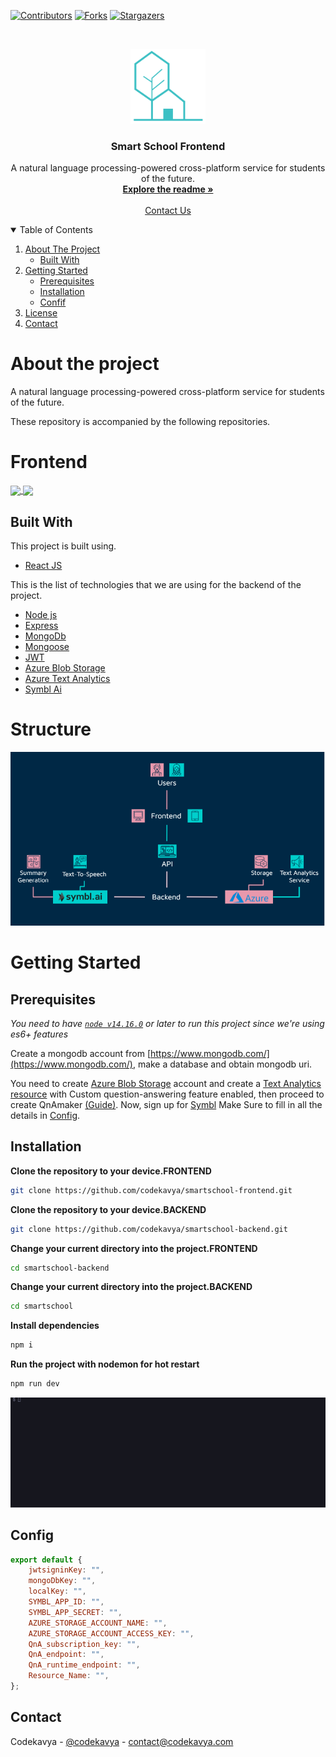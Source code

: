[![Contributors][contributors-shield]][contributors-url]
[![Forks][forks-shield]][forks-url]
[![Stargazers][stars-shield]][stars-url]

<!-- PROJECT LOGO -->
<br />
<p align="center">
  <a href="https://github.com/codekavya/smartschool-frontend">
    <img src="images/logo.png" alt="Logo" width="120" height="120">
  </a>

  <h3 align="center">Smart School Frontend</h3>

  <p align="center">
    A natural language processing-powered cross-platform service for students of the future.
    <br />
    <a href="#about-the-project"><strong>Explore the readme »</strong></a>
    <br />
    <br />
    <a href="https://codekavya.com">Contact Us</a>
   
  </p>
</p>

<!-- TABLE OF CONTENTS -->
<details open="open">
  <summary>Table of Contents</summary>
  <ol>
    <li>
      <a href="#about-the-project">About The Project</a>
      <ul>
        <li><a href="#built-with">Built With</a></li>
      </ul>
    </li>
    <li>
      <a href="#getting-started">Getting Started</a>
      <ul>
        <li><a href="#prerequisites">Prerequisites</a></li>
        <li><a href="#installation">Installation</a></li>
        <li><a href="#confif">Confif</a></li>
      </ul>
    </li>
    <li><a href="#license">License</a></li>
    <li><a href="#contact">Contact</a></li>
  </ol>
</details>

# About the project

A natural language processing-powered cross-platform service for students of the future.

These repository is accompanied by the following repositories.

# Frontend

<a href="https://github.com/codekavya/smartschool-backend">
  <img align="center" src="https://github-readme-stats.anuraghazra1.vercel.app/api/pin/?username=codekavya&repo=smartschool-backend&theme=material-palenight" />
</a>    
<a href="https://github.com/codekavya/smartschool-mobile">
  <img align="center" src="https://github-readme-stats.anuraghazra1.vercel.app/api/pin/?username=codekavya&repo=smartschool-mobile&theme=material-palenight" />
</a>

## Built With

This project is built using.

-  [React JS](https://reactjs.org/)

This is the list of technologies that we are using for the backend of the project.

-  [Node js](https://nodejs.org/en/)
-  [Express](http://expressjs.com/)
-  [MongoDb](https://www.mongodb.com/)
-  [Mongoose](https://mongoosejs.com/)
-  [JWT](https://jwt.io/)
-  [Azure Blob Storage](https://azure.microsoft.com/en-us/services/storage/blobs/)
-  [Azure Text Analytics](https://azure.microsoft.com/en-us/services/cognitive-services/text-analytics/)
-  [Symbl Ai](https://symbl.ai/)

# Structure

![](images/flow.png)

# Getting Started

## Prerequisites

_You need to have [`node v14.16.0`](https://nodejs.org/en/) or later to run this project since we're using es6+ features_

Create a mongodb account from [https://www.mongodb.com/](https://www.mongodb.com/), make a database and obtain mongodb uri.

You need to create [Azure Blob Storage](https://azure.microsoft.com/en-us/services/storage/blobs/) account and create a [Text Analytics resource](https://azure.microsoft.com/en-us/services/cognitive-services/text-analytics/) with Custom question-answering feature enabled, then proceed to create QnAmaker [(Guide)](https://docs.microsoft.com/en-us/azure/cognitive-services/qnamaker/overview/overview). Now, sign up for [Symbl](https://symbl.ai/) Make Sure to fill in all the details in [Config](#Config).

## Installation

**Clone the repository to your device.FRONTEND**

```bash
git clone https://github.com/codekavya/smartschool-frontend.git
```

**Clone the repository to your device.BACKEND**

```bash
git clone https://github.com/codekavya/smartschool-backend.git
```

**Change your current directory into the project.FRONTEND**

```bash
cd smartschool-backend
```

**Change your current directory into the project.BACKEND**

```bash
cd smartschool
```

**Install dependencies**

```bash
npm i
```

**Run the project with nodemon for hot restart**

```bash
npm run dev
```

![](images/Running.gif)

## Config

```js
export default {
	jwtsigninKey: "",
	mongoDbKey: "",
	localKey: "",
	SYMBL_APP_ID: "",
	SYMBL_APP_SECRET: "",
	AZURE_STORAGE_ACCOUNT_NAME: "",
	AZURE_STORAGE_ACCOUNT_ACCESS_KEY: "",
	QnA_subscription_key: "",
	QnA_endpoint: "",
	QnA_runtime_endpoint: "",
	Resource_Name: "",
};
```


<!-- CONTACT -->
## Contact

Codekavya - [@codekavya](https://twitter.com/codekavya) - contact@codekavya.com


[contributors-shield]: https://img.shields.io/github/forks/codekavya/smartschool-frontend?style=for-the-badge
[contributors-url]: https://github.com/codekavya/smartschool-frontend/graphs/contributors
[forks-shield]: https://img.shields.io/github/forks/codekavya/smartschool-frontend?style=for-the-badge
[forks-url]: https://github.com/codekavya/smartschool-frontend/network/members
[stars-shield]: https://img.shields.io/github/stars/codekavya/smartschool-frontend?style=for-the-badge
[stars-url]: https://github.com/codekavya/smartschool-frontend/stargazers


